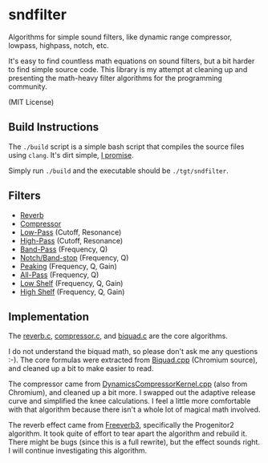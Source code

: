 
sndfilter
=========

Algorithms for simple sound filters, like dynamic range compressor, lowpass, highpass, notch, etc.

It's easy to find countless math equations on sound filters, but a bit harder to find simple source
code.  This library is my attempt at cleaning up and presenting the math-heavy filter algorithms for
the programming community.

(MIT License)

Build Instructions
------------------

The `./build` script is a simple bash script that compiles the source files using `clang`.  It's
dirt simple, [I promise](https://github.com/voidqk/sndfilter/blob/master/build).

Simply run `./build` and the executable should be `./tgt/sndfilter`.

Filters
-------

* [Reverb](https://en.wikipedia.org/wiki/Reverberation)
* [Compressor](https://en.wikipedia.org/wiki/Dynamic_range_compression)
* [Low-Pass](https://en.wikipedia.org/wiki/Low-pass_filter) (Cutoff, Resonance)
* [High-Pass](https://en.wikipedia.org/wiki/High-pass_filter) (Cutoff, Resonance)
* [Band-Pass](https://en.wikipedia.org/wiki/Band-pass_filter) (Frequency, Q)
* [Notch/Band-stop](https://en.wikipedia.org/wiki/Band-stop_filter) (Frequency, Q)
* [Peaking](https://en.wikipedia.org/wiki/Equalization_(audio)) (Frequency, Q, Gain)
* [All-Pass](https://en.wikipedia.org/wiki/All-pass_filter) (Frequency, Q)
* [Low Shelf](http://www.audiorecording.me/what-is-a-low-shelf-and-high-shelf-filter-in-parametric-equalization.html) (Frequency, Q, Gain)
* [High Shelf](http://www.audiorecording.me/what-is-a-low-shelf-and-high-shelf-filter-in-parametric-equalization.html) (Frequency, Q, Gain)

Implementation
--------------

The [reverb.c](https://github.com/voidqk/sndfilter/blob/master/src/reverb.c),
[compressor.c](https://github.com/voidqk/sndfilter/blob/master/src/compressor.c), and
[biquad.c](https://github.com/voidqk/sndfilter/blob/master/src/biquad.c) are the core
algorithms.

I do not understand the biquad math, so please don't ask me any questions :-).  The core formulas
were extracted from
[Biquad.cpp](https://github.com/nwjs/chromium.src/blob/df7f8c8582b9a78c806a7fa1e9d3f3ba51f7a698/third_party/WebKit/Source/platform/audio/Biquad.cpp)
(Chromium source), and cleaned up a bit to make easier to read.

The compressor came from
[DynamicsCompressorKernel.cpp](https://github.com/nwjs/chromium.src/blob/df7f8c8582b9a78c806a7fa1e9d3f3ba51f7a698/third_party/WebKit/Source/platform/audio/DynamicsCompressorKernel.cpp)
(also from Chromium), and cleaned up a bit more.  I swapped out the adaptive release curve and
simplified the knee calculations.  I feel a little more comfortable with that algorithm because
there isn't a whole lot of magical math involved.

The reverb effect came from [Freeverb3](http://www.nongnu.org/freeverb3/), specifically the
Progenitor2 algorithm.  It took quite of effort to tear apart the algorithm and rebuild it.  There
might be bugs (since this is a full rewrite), but the effect sounds right.  I will continue
investigating this algorithm.
